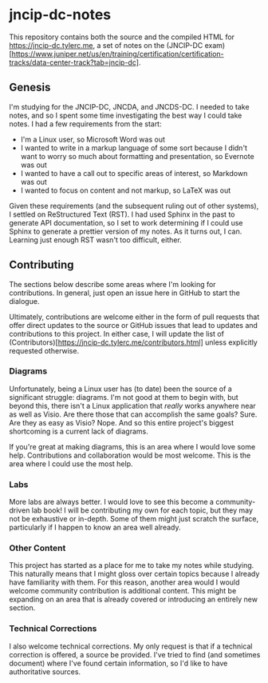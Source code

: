 # jncip-dc-notes

This repository contains both the source and the compiled HTML for
https://jncip-dc.tylerc.me, a set of notes on the
(JNCIP-DC exam)[https://www.juniper.net/us/en/training/certification/certification-tracks/data-center-track?tab=jncip-dc].

## Genesis

I'm studying for the JNCIP-DC, JNCDA, and JNCDS-DC.  I needed to take
notes, and so I spent some time investigating the best way I could take
notes.  I had a few requirements from the start:

- I'm a Linux user, so Microsoft Word was out
- I wanted to write in a markup language of some sort because I didn't
  want to worry so much about formatting and presentation, so Evernote
  was out
- I wanted to have a call out to specific areas of interest, so Markdown
  was out
- I wanted to focus on content and not markup, so LaTeX was out

Given these requirements (and the subsequent ruling out of other
systems), I settled on ReStructured Text (RST).  I had used Sphinx in
the past to generate API documentation, so I set to work determining if
I could use Sphinx to generate a prettier version of my notes.  As it
turns out, I can.  Learning just enough RST wasn't too difficult,
either.

## Contributing

The sections below describe some areas where I'm looking for
contributions.  In general, just open an issue here in GitHub to start
the dialogue.

Ultimately, contributions are welcome either in the form of pull
requests that offer direct updates to the source or GitHub issues that
lead to updates and contributions to this project.  In either case, I
will update the list of
(Contributors)[https://jncip-dc.tylerc.me/contributors.html] unless
explicitly requested otherwise.

### Diagrams

Unfortunately, being a Linux user has (to date) been the source of a
significant struggle: diagrams.  I'm not good at them to begin with, but
beyond this, there isn't a Linux application that _really_ works
anywhere near as well as Visio.  Are there those that can accomplish the
same goals?  Sure.  Are they as easy as Visio?  Nope.  And so this
entire project's biggest shortcoming is a current lack of diagrams.

If you're great at making diagrams, this is an area where I would love
some help.  Contributions and collaboration would be most welcome.  This
is the area where I could use the most help.

### Labs

More labs are always better.  I would love to see this become a
community-driven lab book!  I will be contributing my own for each
topic, but they may not be exhaustive or in-depth.  Some of them might
just scratch the surface, particularly if I happen to know an area well
already.

### Other Content

This project has started as a place for me to take my notes while
studying.  This naturally means that I might gloss over certain topics
because I already have familiarity with them.  For this reason, another
area would I would welcome community contribution is additional content.
This might be expanding on an area that is already covered or
introducing an entirely new section.

### Technical Corrections

I also welcome technical corrections.  My only request is that if a
technical correction is offered, a source be provided.  I've tried to
find (and sometimes document) where I've found certain information, so
I'd like to have authoritative sources.
